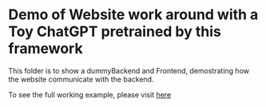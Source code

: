 # Demo of Website work around with a Toy ChatGPT pretrained by this framework

This folder is to show a dummyBackend and Frontend, demostrating how the website communicate with the backend.

To see the full working example, please visit [here](https://github.com/UEFI-code/DeepSpeedExamples/tree/master/applications/DeepSpeed-Chat/inference)